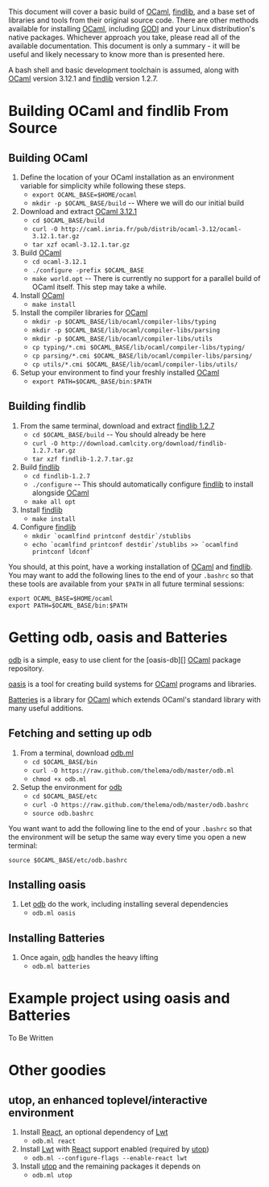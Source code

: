 This document will cover a basic build of [OCaml][], [findlib][], and a base set
of libraries and tools from their original source code.  There are other methods
available for installing [OCaml][], including [GODI][] and your Linux
distribution's native packages.  Whichever approach you take, please read all of
the available documentation.  This document is only a summary - it will be
useful and likely necessary to know more than is presented here.

A bash shell and basic development toolchain is assumed, along with [OCaml][]
version 3.12.1 and [findlib][] version 1.2.7.

# Building OCaml and findlib From Source

## Building OCaml

1. Define the location of your OCaml installation as an environment variable for
   simplicity while following these steps.
    * `export OCAML_BASE=$HOME/ocaml`
    * `mkdir -p $OCAML_BASE/build` -- Where we will do our initial build
1. Download and extract [OCaml 3.12.1][OCaml 3.12.1 tarball]
    * `cd $OCAML_BASE/build`
    * `curl -O http://caml.inria.fr/pub/distrib/ocaml-3.12/ocaml-3.12.1.tar.gz`
    * `tar xzf ocaml-3.12.1.tar.gz`
1. Build [OCaml][]
    * `cd ocaml-3.12.1`
    * `./configure -prefix $OCAML_BASE`
    * `make world.opt` -- There is currently no support for a parallel build of
      OCaml itself.  This step may take a while.
1. Install [OCaml][]
    * `make install`
1. Install the compiler libraries for [OCaml][]
    * `mkdir -p $OCAML_BASE/lib/ocaml/compiler-libs/typing`
    * `mkdir -p $OCAML_BASE/lib/ocaml/compiler-libs/parsing`
    * `mkdir -p $OCAML_BASE/lib/ocaml/compiler-libs/utils`
    * `cp typing/*.cmi $OCAML_BASE/lib/ocaml/compiler-libs/typing/`
    * `cp parsing/*.cmi $OCAML_BASE/lib/ocaml/compiler-libs/parsing/`
    * `cp utils/*.cmi $OCAML_BASE/lib/ocaml/compiler-libs/utils/`
1. Setup your environment to find your freshly installed [OCaml][]
    * `export PATH=$OCAML_BASE/bin:$PATH`

## Building findlib

1. From the same terminal, download and extract
   [findlib 1.2.7][findlib 1.2.7 tarball]
    * `cd $OCAML_BASE/build` -- You should already be here
    * `curl -O http://download.camlcity.org/download/findlib-1.2.7.tar.gz`
    * `tar xzf findlib-1.2.7.tar.gz`
1. Build [findlib][]
    * `cd findlib-1.2.7`
    * `./configure` -- This should automatically configure [findlib][] to
      install alongside [OCaml][]
    * `make all opt`
1. Install [findlib][]
    * `make install`
1. Configure [findlib][]
    * ``mkdir `ocamlfind printconf destdir`/stublibs``
    * ``echo `ocamlfind printconf destdir`/stublibs >> `ocamlfind printconf ldconf` ``

You should, at this point, have a working installation of [OCaml][] and
[findlib][].  You may want to add the following lines to the end of your
`.bashrc` so that these tools are available from your `$PATH` in all future
terminal sessions:

    export OCAML_BASE=$HOME/ocaml
    export PATH=$OCAML_BASE/bin:$PATH

# Getting odb, oasis and Batteries

[odb][] is a simple, easy to use client for the [oasis-db][] [OCaml][] package
repository.

[oasis][] is a tool for creating build systems for [OCaml][] programs and
libraries.

[Batteries][] is a library for [OCaml][] which extends OCaml's standard library
with many useful additions.

## Fetching and setting up odb

1. From a terminal, download [odb.ml][odb.ml github]
    * `cd $OCAML_BASE/bin`
    * `curl -O https://raw.github.com/thelema/odb/master/odb.ml`
    * `chmod +x odb.ml`
1. Setup the environment for [odb][]
    * `cd $OCAML_BASE/etc`
    * `curl -O https://raw.github.com/thelema/odb/master/odb.bashrc`
    * `source odb.bashrc`

You want want to add the following line to the end of your `.bashrc` so that
the environment will be setup the same way every time you open a new terminal:

    source $OCAML_BASE/etc/odb.bashrc

## Installing oasis

1. Let [odb][] do the work, including installing several dependencies
    * `odb.ml oasis`

## Installing Batteries

1. Once again, [odb][] handles the heavy lifting
    * `odb.ml batteries`

# Example project using oasis and Batteries

To Be Written

# Other goodies

## utop, an enhanced toplevel/interactive environment

1. Install [React][], an optional dependency of [Lwt][]
    * `odb.ml react`
1. Install [Lwt][] with [React][] support enabled (required by [utop][])
    * `odb.ml --configure-flags --enable-react lwt`
1. Install [utop][] and the remaining packages it depends on
    * `odb.ml utop`

[GODI]: http://godi.camlcity.org/godi/index.html
[OCaml]: http://caml.inria.fr/ocaml/release.en.html
[findlib]: http://projects.camlcity.org/projects/findlib.html
[odb]: https://github.com/thelema/odb
[oasis]: http://oasis.forge.ocamlcore.org/
[Batteries]: http://batteries.forge.ocamlcore.org/
[React]: http://erratique.ch/software/react
[Lwt]: http://ocsigen.org/lwt/
[utop]: http://forge.ocamlcore.org/projects/utop/

[OCaml 3.12.1 tarball]: http://caml.inria.fr/pub/distrib/ocaml-3.12/ocaml-3.12.1.tar.gz
[findlib 1.2.7 tarball]: http://download.camlcity.org/download/findlib-1.2.7.tar.gz
[odb.ml github]: https://raw.github.com/thelema/odb/master/odb.ml

